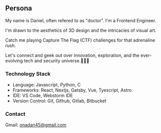 ## Persona

My name is Daniel, often refered to as "doctor". I'm a Frontend Engineer. 

I'm drawn to the aesthetics of 3D design and the intricacies of visual art. 

Catch me playing Capture The Flag (CTF) challenges for that adrenaline rush. 

Let's connect and geek out over innovation, exploration, and the ever-evolving tech and security universe.🚀🚀🚀


### Technology Stack
- Language: Javascript, Python, C
- Frameworks: React, Nextjs, Gatsby, Vue, Tyescript, Astro
- IDE: VS Code, Webstorm IDE
- Version Control: Git, Github, Gitlab, Bitbucket 

### Contact
Gmail: <a href="mailto:onadan45@gmail.com"> onadan45@gmail.com </a>

